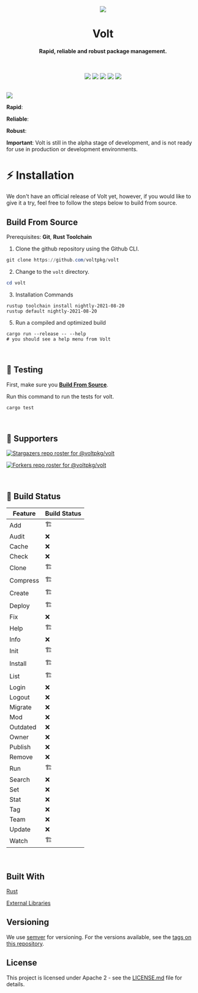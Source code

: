 <p align="center">
  <img src="https://github.com/voltpkg/volt/blob/master/assets/volt-transparent-bg.png?raw=true" />
</p>

<h1 align="center">Volt</h1>
<h4 align="center">Rapid, reliable and robust package management.</h4>
<br>

<p align="center">
  <img src="https://img.shields.io/badge/version-0.0.1--alpha-c6b5ff"> <img src="https://img.shields.io/github/license/voltpkg/volt?color=75ff73"> <img src="https://img.shields.io/tokei/lines/github/voltpkg/volt?color=%23ffb5f5"> <img src="https://img.shields.io/github/languages/top/voltpkg/volt?color=b5f0ff"> <img src="https://img.shields.io/github/languages/code-size/voltpkg/volt?color=%235e6cff&label=size">
</p>
<br>

<img src="https://user-images.githubusercontent.com/63039748/122814035-b9696280-d2e4-11eb-8157-67a49f03190d.png">

**Rapid**: 

**Reliable**: 

**Robust**:

**Important**: Volt is still in the alpha stage of development, and is not ready for use in production or development environments.
<br>

# :zap: Installation

We don't have an official release of Volt yet, however, if you would like to give it a try, feel free to follow the steps below to build from source.
<br>

## Build From Source
Prerequisites: **Git**, **Rust Toolchain**

1. Clone the github repository using the Github CLI.
```powershell
git clone https://github.com/voltpkg/volt
```

2. Change to the `volt` directory.
```powershell
cd volt
```

3. Installation Commands
```
rustup toolchain install nightly-2021-08-20
rustup default nightly-2021-08-20
```

5. Run a compiled and optimized build
```
cargo run --release -- --help
# you should see a help menu from Volt
```
<br>

## :test_tube: Testing

First, make sure you [**Build From Source**](https://github.com/voltpkg/volt/#build-from-source).

Run this command to run the tests for volt.
```powershell
cargo test
```
<br>

## :clap: Supporters
[![Stargazers repo roster for @voltpkg/volt](https://reporoster.com/stars/voltpkg/volt)](https://github.com/voltpkg/volt/stargazers)

[![Forkers repo roster for @voltpkg/volt](https://reporoster.com/forks/voltpkg/volt)](https://github.com/voltpkg/volt/network/members)


<br>

## :hammer: Build Status
| Feature                             |  Build Status  |
|-------------------------------------|----------------|
| Add                                 |       🏗️       |
| Audit                               |       ❌       |
| Cache                               |       ❌       |
| Check                               |       ❌       |
| Clone                               |       🏗️       |
| Compress                            |       🏗️       |
| Create                              |       🏗️       |
| Deploy                              |       🏗️       |
| Fix                                 |       ❌       |
| Help                                |       🏗️       |
| Info                                |       ❌       |
| Init                                |       🏗️       |
| Install                             |       🏗️       |
| List                                |       🏗️       |
| Login                               |       ❌       |
| Logout                              |       ❌       |
| Migrate                             |       ❌       |
| Mod                                 |       ❌       |
| Outdated                            |       ❌       |
| Owner                               |       ❌       |
| Publish                             |       ❌       |
| Remove                              |       ❌       |
| Run                                 |       🏗️       |
| Search                              |       ❌       |
| Set                                 |       ❌       |
| Stat                                |       ❌       |
| Tag                                 |       ❌       |
| Team                                |       ❌       |
| Update                              |       ❌       |
| Watch                               |       🏗️       |

<br>

## Built With
[Rust](https://www.rust-lang.org/)

[External Libraries](https://github.com/voltpkg/volt/blob/dev/CREDITS.md)

## Versioning

We use [semver](https://semver.org/) for versioning. For the versions available, see the [tags on this repository](https://github.com/github.com/voltpkg/volt/tags). 

## License

This project is licensed under Apache 2 - see the [LICENSE.md](LICENSE) file for details.